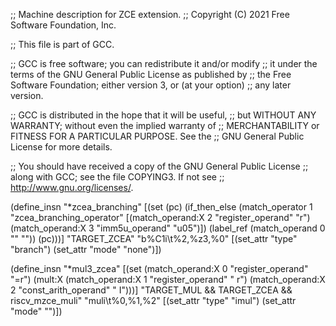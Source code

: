 ;; Machine description for ZCE extension.
;; Copyright (C) 2021 Free Software Foundation, Inc.

;; This file is part of GCC.

;; GCC is free software; you can redistribute it and/or modify
;; it under the terms of the GNU General Public License as published by
;; the Free Software Foundation; either version 3, or (at your option)
;; any later version.

;; GCC is distributed in the hope that it will be useful,
;; but WITHOUT ANY WARRANTY; without even the implied warranty of
;; MERCHANTABILITY or FITNESS FOR A PARTICULAR PURPOSE.  See the
;; GNU General Public License for more details.

;; You should have received a copy of the GNU General Public License
;; along with GCC; see the file COPYING3.  If not see
;; <http://www.gnu.org/licenses/>.

(define_insn "*zcea_branching<mode>"
  [(set (pc)
	(if_then_else
	 (match_operator 1 "zcea_branching_operator"
			 [(match_operand:X 2 "register_operand" "r")
			  (match_operand:X 3 "imm5u_operand" "u05")])
	 (label_ref (match_operand 0 "" ""))
	 (pc)))]
  "TARGET_ZCEA"
  "b%C1i\t%2,%z3,%0"
  [(set_attr "type" "branch")
   (set_attr "mode" "none")])

(define_insn "*mul<mode>3_zcea"
  [(set (match_operand:X          0 "register_operand" "=r")
	(mult:X (match_operand:X 1 "register_operand" " r")
		 (match_operand:X 2 "const_arith_operand" " I")))]
  "TARGET_MUL && TARGET_ZCEA && riscv_mzce_muli"
  "muli\t%0,%1,%2"
  [(set_attr "type" "imul")
   (set_attr "mode" "<MODE>")])
